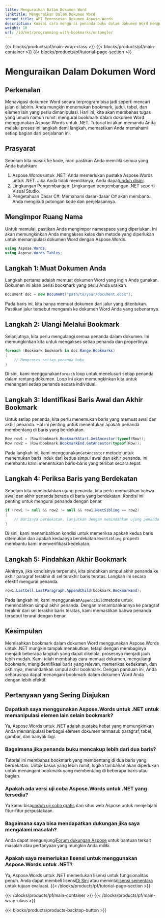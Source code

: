 ```yaml
---
title: Menguraikan Dalam Dokumen Word
linktitle: Menguraikan Dalam Dokumen Word
second_title: API Pemrosesan Dokumen Aspose.Words
description: Kuasai cara mengurai penanda buku dalam dokumen Word menggunakan Aspose.Words untuk .NET dengan panduan langkah demi langkah terperinci kami. Sempurna untuk pengembang .NET.
weight: 10
url: /id/net/programming-with-bookmarks/untangle/
---
```


{{< blocks/products/pf/main-wrap-class >}}
{{< blocks/products/pf/main-container >}}
{{< blocks/products/pf/tutorial-page-section >}}

# Menguraikan Dalam Dokumen Word

## Perkenalan

Menavigasi dokumen Word secara terprogram bisa jadi seperti mencari jalan di labirin. Anda mungkin menemukan bookmark, judul, tabel, dan elemen lain yang perlu dimanipulasi. Hari ini, kita akan membahas tugas yang umum namun rumit: mengurai bookmark dalam dokumen Word menggunakan Aspose.Words untuk .NET. Tutorial ini akan memandu Anda melalui proses ini langkah demi langkah, memastikan Anda memahami setiap bagian dari perjalanan ini.

## Prasyarat

Sebelum kita masuk ke kode, mari pastikan Anda memiliki semua yang Anda butuhkan:

1.  Aspose.Words untuk .NET: Anda memerlukan pustaka Aspose.Words untuk .NET. Jika Anda tidak memilikinya, Anda dapat[unduh disini](https://releases.aspose.com/words/net/).
2. Lingkungan Pengembangan: Lingkungan pengembangan .NET seperti Visual Studio.
3. Pengetahuan Dasar C#: Memahami dasar-dasar C# akan membantu Anda mengikuti potongan kode dan penjelasannya.

## Mengimpor Ruang Nama

Untuk memulai, pastikan Anda mengimpor namespace yang diperlukan. Ini akan memungkinkan Anda mengakses kelas dan metode yang diperlukan untuk memanipulasi dokumen Word dengan Aspose.Words.

```csharp
using Aspose.Words;
using Aspose.Words.Tables;
```

## Langkah 1: Muat Dokumen Anda

Langkah pertama adalah memuat dokumen Word yang ingin Anda gunakan. Dokumen ini akan berisi bookmark yang perlu Anda uraikan.

```csharp
Document doc = new Document("path/to/your/document.docx");
```

Pada baris ini, kita hanya memuat dokumen dari jalur yang ditentukan. Pastikan jalur tersebut mengarah ke dokumen Word Anda yang sebenarnya.

## Langkah 2: Ulangi Melalui Bookmark

Selanjutnya, kita perlu mengulangi semua penanda dalam dokumen. Ini memungkinkan kita untuk mengakses setiap penanda dan propertinya.

```csharp
foreach (Bookmark bookmark in doc.Range.Bookmarks)
{
    // Memproses setiap penanda buku
}
```

 Di sini, kami menggunakan`foreach` loop untuk menelusuri setiap penanda dalam rentang dokumen. Loop ini akan memungkinkan kita untuk menangani setiap penanda secara individual.

## Langkah 3: Identifikasi Baris Awal dan Akhir Bookmark

Untuk setiap penanda, kita perlu menemukan baris yang memuat awal dan akhir penanda. Hal ini penting untuk menentukan apakah penanda membentang di baris yang berdekatan.

```csharp
Row row1 = (Row)bookmark.BookmarkStart.GetAncestor(typeof(Row));
Row row2 = (Row)bookmark.BookmarkEnd.GetAncestor(typeof(Row));
```

 Pada langkah ini, kami menggunakan`GetAncestor` metode untuk menemukan baris induk dari kedua simpul awal dan akhir penanda. Ini membantu kami menentukan baris-baris yang terlibat secara tepat.

## Langkah 4: Periksa Baris yang Berdekatan

Sebelum kita memindahkan ujung penanda, kita perlu memastikan bahwa awal dan akhir penanda berada di baris yang berdekatan. Kondisi ini penting untuk mengurai penanda dengan benar.

```csharp
if (row1 != null && row2 != null && row1.NextSibling == row2)
{
    // Barisnya berdekatan, lanjutkan dengan memindahkan ujung penanda buku
}
```

 Di sini, kami menambahkan kondisi untuk memeriksa apakah kedua baris ditemukan dan apakah keduanya berdekatan.`NextSibling` properti membantu kami memverifikasi kedekatan.

## Langkah 5: Pindahkan Akhir Bookmark

Akhirnya, jika kondisinya terpenuhi, kita pindahkan simpul akhir penanda ke akhir paragraf terakhir di sel terakhir baris teratas. Langkah ini secara efektif mengurai penanda.

```csharp
row1.LastCell.LastParagraph.AppendChild(bookmark.BookmarkEnd);
```

 Pada langkah ini, kami menggunakan`AppendChild`metode untuk memindahkan simpul akhir penanda. Dengan menambahkannya ke paragraf terakhir dari sel terakhir baris teratas, kami memastikan bahwa penanda tersebut terurai dengan benar.

## Kesimpulan

Memisahkan bookmark dalam dokumen Word menggunakan Aspose.Words untuk .NET mungkin tampak menakutkan, tetapi dengan membaginya menjadi beberapa langkah yang dapat dikelola, prosesnya menjadi jauh lebih mudah. Kami telah membahas cara memuat dokumen, mengulangi bookmark, mengidentifikasi baris yang relevan, memeriksa kedekatan, dan akhirnya, memindahkan simpul akhir bookmark. Dengan panduan ini, Anda seharusnya dapat menangani bookmark dalam dokumen Word Anda dengan lebih efektif.

## Pertanyaan yang Sering Diajukan

### Dapatkah saya menggunakan Aspose.Words untuk .NET untuk memanipulasi elemen lain selain bookmark?

Ya, Aspose.Words untuk .NET adalah pustaka hebat yang memungkinkan Anda memanipulasi berbagai elemen dokumen termasuk paragraf, tabel, gambar, dan banyak lagi.

### Bagaimana jika penanda buku mencakup lebih dari dua baris?

Tutorial ini membahas bookmark yang membentang di dua baris yang berdekatan. Untuk kasus yang lebih rumit, logika tambahan akan diperlukan untuk menangani bookmark yang membentang di beberapa baris atau bagian.

### Apakah ada versi uji coba Aspose.Words untuk .NET yang tersedia?

 Ya kamu bisa[unduh uji coba gratis](https://releases.aspose.com/) dari situs web Aspose untuk menjelajahi fitur-fitur perpustakaan.

### Bagaimana saya bisa mendapatkan dukungan jika saya mengalami masalah?

 Anda dapat mengunjungi[Forum dukungan Aspose](https://forum.aspose.com/c/words/8) untuk bantuan terkait masalah atau pertanyaan yang mungkin Anda miliki.

### Apakah saya memerlukan lisensi untuk menggunakan Aspose.Words untuk .NET?

 Ya, Aspose.Words untuk .NET memerlukan lisensi untuk fungsionalitas penuh. Anda dapat membeli lisensi[Di Sini](https://purchase.aspose.com/buy) atau meminta[lisensi sementara](https://purchase.aspose.com/temporary-license) untuk tujuan evaluasi.
{{< /blocks/products/pf/tutorial-page-section >}}

{{< /blocks/products/pf/main-container >}}
{{< /blocks/products/pf/main-wrap-class >}}

{{< blocks/products/products-backtop-button >}}

